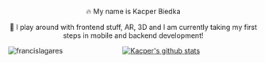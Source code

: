 <div align="center">
  
:fire: My name is Kacper Biedka

:rocket: I play around with frontend stuff, AR, 3D and I am currently taking my first steps in mobile and backend development!

<a>
<img align="left" src="https://github-readme-stats.vercel.app/api/top-langs/?username=KacperBiedka&theme=tokyonight&line_height=45" alt="francislagares" />
</a>

[![Kacper's github stats](https://github-readme-stats.vercel.app/api?username=KacperBiedka&show_icons=true&theme=tokyonight&count_private=true&count_public=true&hide=stars&line_height=45)](https://github.com/ChrisAchinga/github-readme-stats)

</div>


<!--
**KacperBiedka/KacperBiedka** is a ✨ _special_ ✨ repository because its `README.md` (this file) appears on your GitHub profile.

Here are some ideas to get you started:

- 🔭 I’m currently working on ...
- 🌱 I’m currently learning ...
- 👯 I’m looking to collaborate on ...
- 🤔 I’m looking for help with ...
- 💬 Ask me about ...
- 📫 How to reach me: ...
- 😄 Pronouns: ...
- ⚡ Fun fact: ...
-->
